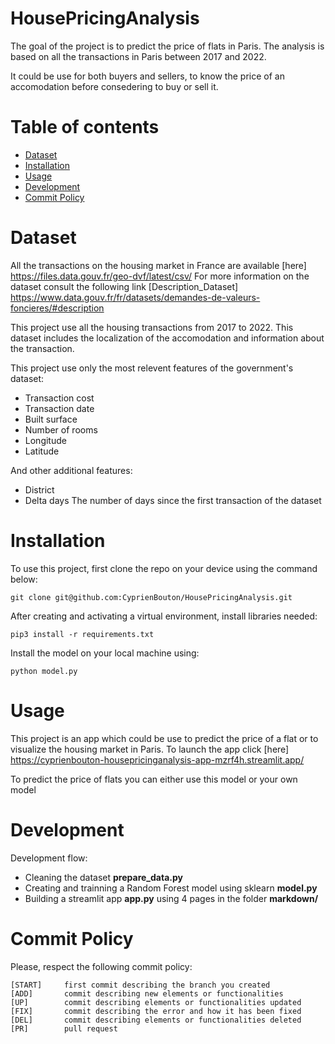 # HousePricingAnalysis
The goal of the project is to predict the price of flats in Paris.
The analysis is based on all the transactions in Paris between 2017 and 2022.

It could be use for both buyers and sellers, to know the price of an accomodation before consedering to buy or sell it.

# Table of contents

- [Dataset](#dataset)
- [Installation](#installation)
- [Usage](#usage)
- [Development](#development)
- [Commit Policy](#commit-policy)

# Dataset

All the transactions on the housing market in France are available [here] https://files.data.gouv.fr/geo-dvf/latest/csv/
For more information on the dataset consult the following link [Description_Dataset] https://www.data.gouv.fr/fr/datasets/demandes-de-valeurs-foncieres/#description

This project use all the housing transactions from 2017 to 2022. This dataset includes the localization of the accomodation and information about the transaction.

This project use only the most relevent features of the government's dataset:
- Transaction cost
- Transaction date
- Built surface
- Number of rooms
- Longitude
- Latitude

And other additional features:
- District 
- Delta days The number of days since the first transaction of the dataset

# Installation

To use this project, first clone the repo on your device using the command below:
```
git clone git@github.com:CyprienBouton/HousePricingAnalysis.git
```
After creating and activating a virtual environment, install libraries needed:
```
pip3 install -r requirements.txt
```
Install the model on your local machine using:
```
python model.py
``` 

# Usage

This project is an app which could be use to predict the price of a flat or to visualize 
the housing market in Paris.
To launch the app click [here] https://cyprienbouton-housepricinganalysis-app-mzrf4h.streamlit.app/

To predict the price of flats you can either use this model or your own model

# Development

Development flow:
- Cleaning the dataset **prepare_data.py**
- Creating and trainning a Random Forest model using sklearn **model.py**
- Building a streamlit app **app.py** using 4 pages in the folder **markdown/**

# Commit Policy

Please, respect the following commit policy:
```
[START]     first commit describing the branch you created
[ADD]       commit describing new elements or functionalities
[UP]        commit describing elements or functionalities updated
[FIX]       commit describing the error and how it has been fixed
[DEL]       commit describing elements or functionalities deleted
[PR]        pull request
```